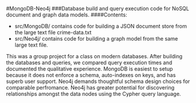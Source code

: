 #MongoDB-Neo4j 
###Database build and query execution code for NoSQL document and graph data models.
####Contents:
<ul>
<li>src/MongoDB/ contains code for building a JSON document store from the large text file crime-data.txt
<li>src/Neo4j/ contains code for building a graph model from the same large text file.
</ul>
This was a group project for a class on modern databases. After building the databases and queries, we compared query execution times and documented
the qualitative experience. MongoDB is easiest to setup because it does not enforce a schema, auto-indexes on keys, and has superb user support. 
Neo4j demands thoughtful schema design choices for comparable perfromance. Neo4j has greater potential for discovering  relationships amongst the data nodes using the Cypher query language.
